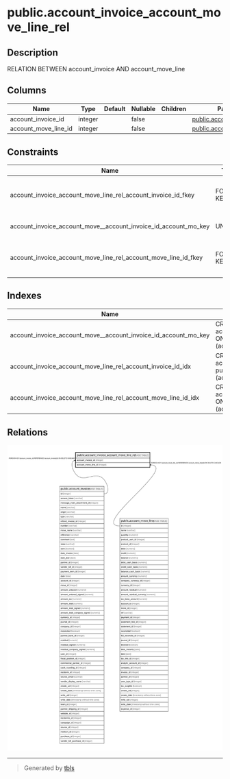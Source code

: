 # public.account_invoice_account_move_line_rel

## Description

RELATION BETWEEN account_invoice AND account_move_line

## Columns

| Name | Type | Default | Nullable | Children | Parents | Comment |
| ---- | ---- | ------- | -------- | -------- | ------- | ------- |
| account_invoice_id | integer |  | false |  | [public.account_invoice](public.account_invoice.md) |  |
| account_move_line_id | integer |  | false |  | [public.account_move_line](public.account_move_line.md) |  |

## Constraints

| Name | Type | Definition |
| ---- | ---- | ---------- |
| account_invoice_account_move_line_rel_account_invoice_id_fkey | FOREIGN KEY | FOREIGN KEY (account_invoice_id) REFERENCES account_invoice(id) ON DELETE CASCADE |
| account_invoice_account_move__account_invoice_id_account_mo_key | UNIQUE | UNIQUE (account_invoice_id, account_move_line_id) |
| account_invoice_account_move_line_rel_account_move_line_id_fkey | FOREIGN KEY | FOREIGN KEY (account_move_line_id) REFERENCES account_move_line(id) ON DELETE CASCADE |

## Indexes

| Name | Definition |
| ---- | ---------- |
| account_invoice_account_move__account_invoice_id_account_mo_key | CREATE UNIQUE INDEX account_invoice_account_move__account_invoice_id_account_mo_key ON public.account_invoice_account_move_line_rel USING btree (account_invoice_id, account_move_line_id) |
| account_invoice_account_move_line_rel_account_invoice_id_idx | CREATE INDEX account_invoice_account_move_line_rel_account_invoice_id_idx ON public.account_invoice_account_move_line_rel USING btree (account_invoice_id) |
| account_invoice_account_move_line_rel_account_move_line_id_idx | CREATE INDEX account_invoice_account_move_line_rel_account_move_line_id_idx ON public.account_invoice_account_move_line_rel USING btree (account_move_line_id) |

## Relations

![er](public.account_invoice_account_move_line_rel.svg)

---

> Generated by [tbls](https://github.com/k1LoW/tbls)
